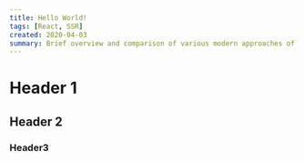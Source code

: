 ```yaml
---
title: Hello World!
tags: [React, SSR]
created: 2020-04-03
summary: Brief overview and comparison of various modern approaches of creating websites
---
```


# Header 1
## Header 2
### Header3